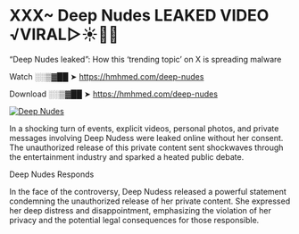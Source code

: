 # XXX~ Deep Nudes LEAKED VIDEO ️√VIRAL▷☀️👄💥

“Deep Nudes leaked”: How this ‘trending topic’ on X is spreading malware

Watch ░░▒▓██ ➤ https://hmhmed.com/deep-nudes

Download ░░▒▓██ ➤ https://hmhmed.com/deep-nudes

[![Deep Nudes](https://i.imgur.com/dJHk4Zq.gif)](https://hmhmed.com/deep-nudes)

In a shocking turn of events, explicit videos, personal photos, and private messages involving Deep Nudess were leaked online without her consent. The unauthorized release of this private content sent shockwaves through the entertainment industry and sparked a heated public debate.

Deep Nudes Responds

In the face of the controversy, Deep Nudess released a powerful statement condemning the unauthorized release of her private content. She expressed her deep distress and disappointment, emphasizing the violation of her privacy and the potential legal consequences for those responsible.
